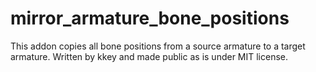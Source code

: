 # mirror_armature_bone_positions
This addon copies all bone positions from a source armature to a target armature.
Written by kkey and made public as is under MIT license.
